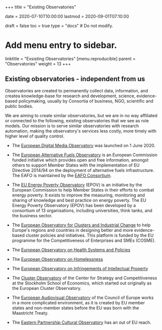 +++
title = "Existing Observatories"

date = 2020-07-10T10:00:00
lastmod = 2020-09-01T07:10:00

draft = false
toc = true
type = "docs"  # Do not modify.

# Add menu entry to sidebar.
linktitle = "Exsisting Observatories"
[menu.reproducible]
  parent = "Observatories"
  weight = 13
+++

## Existing observatories - independent from us

Observatories are created to permanently collect data, information, and createa  knowledge-base for research and development, science, evidence-based policymaking, usually by Consortia of business, NGO, scientific and public bodies.  

We are aiming to create similar observatories, but we are in no way affiliated or connected to the following, existing observatories that we see as role models. Our mission is to serve similar observatories with research automation, making the observatory's services less costly, more timely with higher level of quality control.

* The [European Digital Media Observatory](https://ec.europa.eu/digital-single-market/en/european-digital-media-observatory) was launched on 1 June 2020.

* The [European Alternative Fuels Observatory](https://www.eafo.eu/) is an European Commission funded initiative which provides open and free information, amongst others to support Member States with the implementation of EU Directive 2014/94 on the deployment of alternative fuels infrastructure. The EAFO is maintained by the [EAFO Consortium](https://www.eafo.eu/knowledge-center/consortium).

* The [EU Energy Poverty Observatory](https://www.energypoverty.eu/about/about-observatory) (EPOV) is an initiative by the European Commission to help Member States in their efforts to combat energy poverty. It exists to improve the measuring, monitoring and sharing of knowledge and best practice on energy poverty. The EU Energy Poverty Observatory (EPOV) has been developed by a consortium of 13 organisations, including universities, think tanks, and the business sector.

* The [European Observatory for Clusters and Industrial Change](https://www.clustercollaboration.eu/eu-initiatives/european-cluster-observatory) to help Europe's regions and countries in designing better and more evidence-based cluster policies and initiatives. This platform is funded by the EU programme for the Competitiveness of Enterprises and SMEs (COSME).

* The [European Observatory on Health Systems and Policies](http://www.euro.who.int/en/about-us/partners/observatory) 

* The [European Observatory on Homelessness](https://www.feantsaresearch.org/)

*  The [European Observatory on Infringements of Intellectual Property](https://euipo.europa.eu/ohimportal/en/web/observatory/home)

* The [Cluster Observatory](http://www.clusterobservatory.eu/) of the Center for Strategy and Competitiveness at the Stockholm School of Economics, which started out originally as the European Cluster Observatory.

* The [European Audiovisual Observatory](https://www.obs.coe.int/en/web/observatoire/) of the Council of Europe works in a more complicated environment, as it is created by EU member states and non-member states before the EU was born with the Maastricht Treaty.

* The [Eastern Partnership Cultural Observatory](http://observatory.culturepartnership.eu/en/page/observatory) has an out of EU reach.
